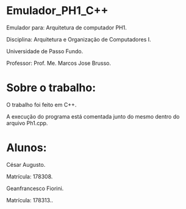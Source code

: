 # Emulador_PH1_C++

Emulador para: Arquitetura de computador PH1.

Disciplina: Arquitetura e Organização de Computadores I.

Universidade de Passo Fundo.

Professor: Prof. Me. Marcos Jose Brusso.

# Sobre o trabalho:

O trabalho foi feito em C++.

A execução do programa está comentada junto do mesmo dentro do arquivo Ph1.cpp.

# Alunos:

César Augusto.

Matrícula: 178308.

Geanfrancesco Fiorini.

Matrícula: 178313..


